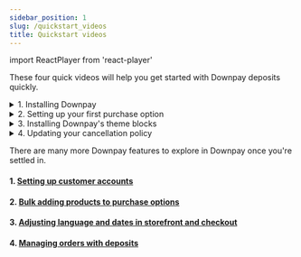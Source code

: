```yaml
---
sidebar_position: 1
slug: /quickstart_videos
title: Quickstart videos
---
```

import ReactPlayer from 'react-player'

These four quick videos will help you get started with Downpay deposits quickly.

<details><summary>1. Installing Downpay</summary>
<p>

#### This video will teach you how to install Downpay

<ReactPlayer controls url='https://hypehound-public.s3.amazonaws.com/Downpay_install.mp4'/>

For detailed instructions, review the [Installing Downpay](/installing-downpay)
</p>
</details>

<details><summary> 2. Setting up your first purchase option</summary>
<p>

#### We'll go through how to offer your first deposit
<ReactPlayer controls url='https://hypehound-public.s3.amazonaws.com/Downpay_create_option.mp4'/>
For detailed instructions, review [Creating purchase options](/creating-purchase-options)
</p>
</details>

<details><summary>3. Installing Downpay's theme blocks</summary>
<p>

#### Now that we have our first product with a deposit, we will enable theme blocks to display deposits on the storefront.
<ReactPlayer controls url='https://hypehound-public.s3.amazonaws.com/Downpay_blocks.mp4'/>
For detailed instructions, review [Installing Downpay to themes](/installing-to-themes)
</p>
</details>

<details><summary>4. Updating your cancellation policy</summary>
<p>

#### Let's customize your cancellation policy to ensure customers understand your terms
<ReactPlayer controls url='https://hypehound-public.s3.amazonaws.com/Downpay_policy.mp4'/>
For detailed instructions, review [Creating a cancellation policy](/customer-purchase-policy)
</p>
</details>

There are many more Downpay features to explore in Downpay once you're settled in. 

#### 1. [Setting up customer accounts](/customer-portal-setup)
#### 2. [Bulk adding products to purchase options](/bulk-workflows)
#### 3. [Adjusting language and dates in storefront and checkout](date-management)
#### 4. [Managing orders with deposits](/order-management)